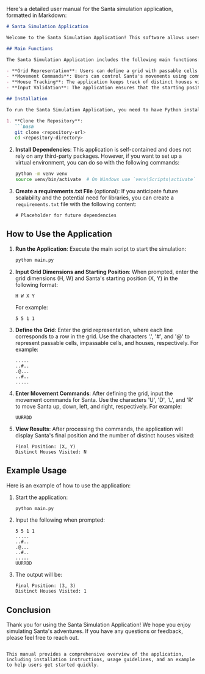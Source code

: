 Here's a detailed user manual for the Santa simulation application, formatted in Markdown:

```markdown
# Santa Simulation Application

Welcome to the Santa Simulation Application! This software allows users to simulate Santa's movements on a grid, where he can visit houses and navigate through passable and impassable cells.

## Main Functions

The Santa Simulation Application includes the following main functions:

- **Grid Representation**: Users can define a grid with passable cells ('.'), impassable cells ('#'), and houses ('@').
- **Movement Commands**: Users can control Santa's movements using commands: 'U' (up), 'D' (down), 'L' (left), and 'R' (right).
- **House Tracking**: The application keeps track of distinct houses visited by Santa during his movements.
- **Input Validation**: The application ensures that the starting position and movement commands are valid.

## Installation

To run the Santa Simulation Application, you need to have Python installed on your machine. Follow these steps to set up the environment:

1. **Clone the Repository**:
   ```bash
   git clone <repository-url>
   cd <repository-directory>
   ```

2. **Install Dependencies**:
   This application is self-contained and does not rely on any third-party packages. However, if you want to set up a virtual environment, you can do so with the following commands:

   ```bash
   python -m venv venv
   source venv/bin/activate  # On Windows use `venv\Scripts\activate`
   ```

3. **Create a requirements.txt File** (optional):
   If you anticipate future scalability and the potential need for libraries, you can create a `requirements.txt` file with the following content:
   ```
   # Placeholder for future dependencies
   ```

## How to Use the Application

1. **Run the Application**:
   Execute the main script to start the simulation:
   ```bash
   python main.py
   ```

2. **Input Grid Dimensions and Starting Position**:
   When prompted, enter the grid dimensions (H, W) and Santa's starting position (X, Y) in the following format:
   ```
   H W X Y
   ```
   For example:
   ```
   5 5 1 1
   ```

3. **Define the Grid**:
   Enter the grid representation, where each line corresponds to a row in the grid. Use the characters '.', '#', and '@' to represent passable cells, impassable cells, and houses, respectively. For example:
   ```
   .....
   ..#..
   .@...
   ..#..
   .....
   ```

4. **Enter Movement Commands**:
   After defining the grid, input the movement commands for Santa. Use the characters 'U', 'D', 'L', and 'R' to move Santa up, down, left, and right, respectively. For example:
   ```
   UURRDD
   ```

5. **View Results**:
   After processing the commands, the application will display Santa's final position and the number of distinct houses visited:
   ```
   Final Position: (X, Y)
   Distinct Houses Visited: N
   ```

## Example Usage

Here is an example of how to use the application:

1. Start the application:
   ```bash
   python main.py
   ```

2. Input the following when prompted:
   ```
   5 5 1 1
   .....
   ..#..
   .@...
   ..#..
   .....
   UURRDD
   ```

3. The output will be:
   ```
   Final Position: (3, 3)
   Distinct Houses Visited: 1
   ```

## Conclusion

Thank you for using the Santa Simulation Application! We hope you enjoy simulating Santa's adventures. If you have any questions or feedback, please feel free to reach out.
```

This manual provides a comprehensive overview of the application, including installation instructions, usage guidelines, and an example to help users get started quickly.